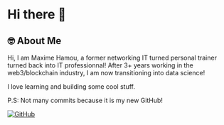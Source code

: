 <!---
MaximeIn-Tech/MaximeIn-Tech is a ✨ special ✨ repository because its `README.md` (this file) appears on your GitHub profile.
You can click the Preview link to take a look at your changes.
--->


# Hi there 👋

## 🤓 About Me

Hi, I am Maxime Hamou, a former networking IT turned personal trainer turned back into IT professionnal! After 3+ years working in the web3/blockchain industry, I am now transitioning into data science!

I love learning and building some cool stuff.

P.S: Not many commits because it is my new GitHub!

<a href="https://github.com/yourusername" target="_blank">
    <img src="https://img.shields.io/badge/GitHub-000000?style=for-the-badge&logo=GitHub&logoColor=white" alt="GitHub">
</a>


